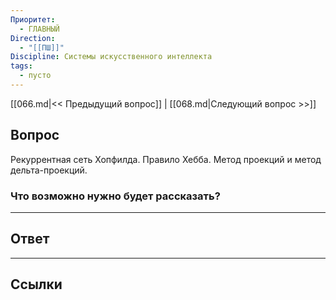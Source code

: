 ```yaml
---
Приоритет:
  - ГЛАВНЫЙ
Direction:
  - "[[ПШ]]" 
Discipline: Системы искусственного интеллекта 
tags:
  - пусто
---
```

[[066.md|<< Предыдущий вопрос]] | [[068.md|Следующий вопрос >>]]
## Вопрос
Рекуррентная сеть Хопфилда. Правило Хебба. Метод проекций и метод дельта-проекций.

### Что возможно нужно будет рассказать?


---
## Ответ


---
## Ссылки
